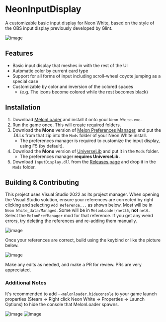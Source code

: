 # NeonInputDisplay
A customizable basic input display for Neon White, based on the style of the OBS input display previously developed by Glint.

![image](https://github.com/stxticOVFL/NeonInputDisplay/assets/29069561/016e6ce7-2a48-454e-870f-e682cc2fcf41)

## Features
- Basic input display that meshes in with the rest of the UI
- Automatic color by current card type
- Support for all forms of input including scroll-wheel coyote jumping as a special case
- Customizable by color and inversion of the colored spaces
  - (e.g. The icons become colored while the rest becomes black) 

## Installation

1. Download [MelonLoader](https://github.com/LavaGang/MelonLoader/releases/latest) and install it onto your `Neon White.exe`.
2. Run the game once. This will create required folders.
3. Download the **Mono** version of [Melon Preferences Manager](https://github.com/Bluscream/MelonPreferencesManager/releases/latest), and put the .DLLs from that zip into the `Mods` folder of your Neon White install.
    - The preferences manager is required to customize the input display, using F5 (by default).
4. Download the **Mono** version of [UniverseLib](https://github.com/sinai-dev/UniverseLib) and put it in the `Mods` folder.
    - The preferences manager **requires UniverseLib.** 
5. Download `InputDisplay.dll` from the [Releases page](https://github.com/stxticOVFL/InputDisplay/releases/latest) and drop it in the `Mods` folder.

## Building & Contributing
This project uses Visual Studio 2022 as its project manager. When opening the Visual Studio solution, ensure your references are corrected by right clicking and selecting `Add Reference...` as shown below. 
Most will be in `Neon White_data/Managed`. Some will be in `MelonLoader/net35`, **not** `net6`. Select the `MelonPrefManager` mod for that reference. 
If you get any weird errors, try deleting the references and re-adding them manually.

![image](https://github.com/stxticOVFL/NeonInputDisplay/assets/29069561/4ee86163-03cf-4e8d-a623-a5698c14436f)

Once your references are correct, build using the keybind or like the picture below.

![image](https://github.com/stxticOVFL/EventTracker/assets/29069561/40a50e46-5fc2-4acc-a3c9-4d4edb8c7d83)

Make any edits as needed, and make a PR for review. PRs are very appreciated.

### Additional Notes
It's recommended to add `--melonloader.hideconsole` to your game launch properties (Steam -> Right click Neon White -> Properties -> Launch Options) to hide the console that MelonLoader spawns.

![image](https://github.com/stxticOVFL/EventTracker/assets/29069561/9c037da5-7323-435f-9e55-80904f799ae0)
![image](https://github.com/stxticOVFL/EventTracker/assets/29069561/4a4fa519-15b4-486f-a354-6ff7d0672df4)

